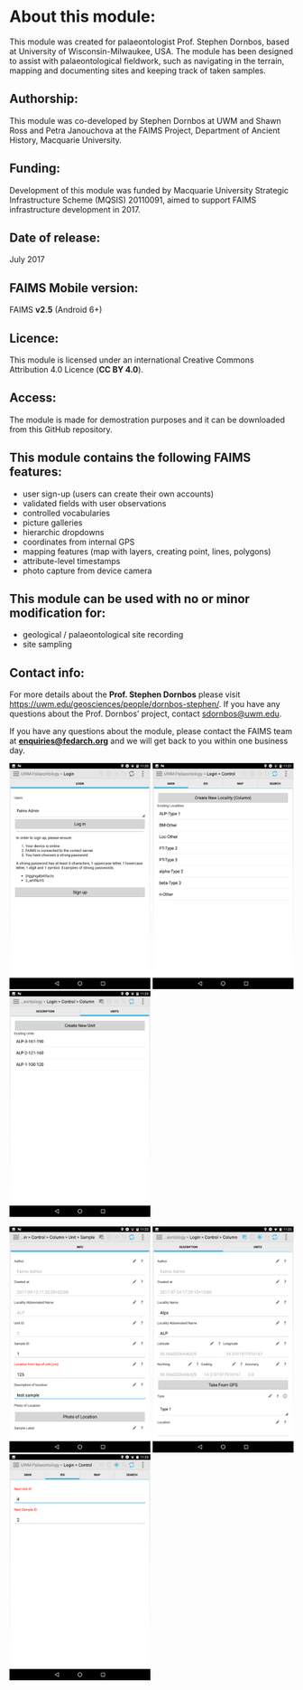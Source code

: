 # About this module:
This module was created for palaeontologist Prof. Stephen Dornbos, based at University of Wisconsin-Milwaukee, USA. The module has been designed to assist with palaeontological fieldwork, such as navigating in the terrain, mapping and documenting sites and keeping track of taken samples.
 
## Authorship:
This module was co-developed by Stephen Dornbos at UWM and Shawn Ross and Petra Janouchova at the FAIMS Project, Department of Ancient History, Macquarie University.
 
## Funding:
Development of this module was funded by Macquarie University Strategic Infrastructure Scheme (MQSIS) 20110091, aimed to support FAIMS infrastructure development in 2017.


## Date of release:
July 2017

## FAIMS Mobile version:
FAIMS **v2.5** (Android 6+)
 
## Licence:
This module is licensed under an international Creative Commons Attribution 4.0 Licence (**CC BY 4.0**).

## Access:
The module is made for demostration purposes and it can be downloaded from this GitHub repository.

## This module contains the following FAIMS features:
* user sign-up (users can create their own accounts)
* validated fields with user observations
* controlled vocabularies
* picture galleries
* hierarchic dropdowns
* coordinates from internal GPS
* mapping features (map with layers, creating point, lines, polygons)
* attribute-level timestamps
* photo capture from device camera

## This module can be used with no or minor modification for:
* geological / palaeontological site recording
* site sampling

## Contact info:
For more details about the **Prof. Stephen Dornbos** please visit https://uwm.edu/geosciences/people/dornbos-stephen/. If you have any questions about the Prof. Dornbos’ project, contact sdornbos@uwm.edu.

If you have any questions about the module, please contact the FAIMS team at **enquiries@fedarch.org** and we will get back to you within one business day.

<p align="left">
  <img src="https://github.com/FAIMS/UWM-Palaeontology/blob/master/screenshots/Screenshot_20170913-112045.png" width="250"/>
  <img src="https://github.com/FAIMS/UWM-Palaeontology/blob/master/screenshots/Screenshot_20170913-112147.png" width="250"/>
  <img src="https://github.com/FAIMS/UWM-Palaeontology/blob/master/screenshots/Screenshot_20170913-112330.png" width="250"/>
</p>

<p align="left">
  <img src="https://github.com/FAIMS/UWM-Palaeontology/blob/master/screenshots/Screenshot_20170913-112351.png" width="250"/>
  <img src="https://github.com/FAIMS/UWM-Palaeontology/blob/master/screenshots/Screenshot_20170913-112501.png" width="250"/>
  <img src="https://github.com/FAIMS/UWM-Palaeontology/blob/master/screenshots/Screenshot_20170913-112524.png" width="250"/>
</p>

